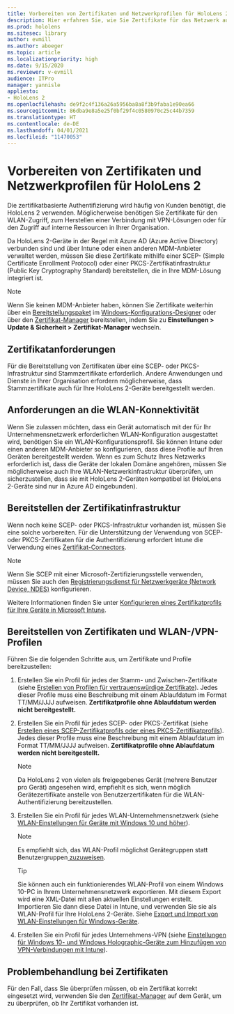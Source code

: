 ```yaml
---
title: Vorbereiten von Zertifikaten und Netzwerkprofilen für HoloLens 2
description: Hier erfahren Sie, wie Sie Zertifikate für das Netzwerk auf Mixed-Reality-Geräten mit HoloLens 2 konfigurieren, verwenden und bereitstellen, und lernen, wie Sie Probleme behandeln.
ms.prod: hololens
ms.sitesec: library
author: evmill
ms.author: aboeger
ms.topic: article
ms.localizationpriority: high
ms.date: 9/15/2020
ms.reviewer: v-evmill
audience: ITPro
manager: yannisle
appliesto:
- HoloLens 2
ms.openlocfilehash: de9f2c4f136a26a5956ba8a8f3b9faba1e90ea66
ms.sourcegitcommit: 86dba9e8a5e25f0bf29f4c0580970c25c44b7359
ms.translationtype: HT
ms.contentlocale: de-DE
ms.lasthandoff: 04/01/2021
ms.locfileid: "11470053"
---
```

# <a name="prepare-certificates-and-network-profiles-for-hololens-2"></a>Vorbereiten von Zertifikaten und Netzwerkprofilen für HoloLens 2

Die zertifikatbasierte Authentifizierung wird häufig von Kunden benötigt, die HoloLens 2 verwenden. Möglicherweise benötigen Sie Zertifikate für den WLAN-Zugriff, zum Herstellen einer Verbindung mit VPN-Lösungen oder für den Zugriff auf interne Ressourcen in Ihrer Organisation.

Da HoloLens 2-Geräte in der Regel mit Azure AD (Azure Active Directory) verbunden sind und über Intune oder einen anderen MDM-Anbieter verwaltet werden, müssen Sie diese Zertifikate mithilfe einer SCEP- (Simple Certificate Enrollment Protocol) oder einer PKCS-Zertifikatinfrastruktur (Public Key Cryptography Standard) bereitstellen, die in Ihre MDM-Lösung integriert ist. 

>[!NOTE]
> Wenn Sie keinen MDM-Anbieter haben, können Sie Zertifikate weiterhin über ein [Bereitstellungspaket](https://docs.microsoft.com/hololens/hololens-provisioning#steps-for-creating-provisioning-packages) im [Windows-Konfigurations-Designer](https://www.microsoft.com/p/windows-configuration-designer/9nblggh4tx22?rtc=1&activetab=pivot:regionofsystemrequirementstab) oder über den [Zertifikat-Manager](https://docs.microsoft.com/hololens/certificate-manager) bereitstellen, indem Sie zu **Einstellungen > Update & Sicherheit > Zertifikat-Manager** wechseln.

## <a name="certificate-requirements"></a>Zertifikatanforderungen
Für die Bereitstellung von Zertifikaten über eine SCEP- oder PKCS-Infrastruktur sind Stammzertifikate erforderlich. Andere Anwendungen und Dienste in Ihrer Organisation erfordern möglicherweise, dass Stammzertifikate auch für Ihre HoloLens 2-Geräte bereitgestellt werden. 

## <a name="wi-fi-connectivity-requirements"></a>Anforderungen an die WLAN-Konnektivität
Wenn Sie zulassen möchten, dass ein Gerät automatisch mit der für Ihr Unternehmensnetzwerk erforderlichen WLAN-Konfiguration ausgestattet wird, benötigen Sie ein WLAN-Konfigurationsprofil. Sie können Intune oder einen anderen MDM-Anbieter so konfigurieren, dass diese Profile auf Ihren Geräten bereitgestellt werden. Wenn es zum Schutz Ihres Netzwerks erforderlich ist, dass die Geräte der lokalen Domäne angehören, müssen Sie möglicherweise auch Ihre WLAN-Netzwerkinfrastruktur überprüfen, um sicherzustellen, dass sie mit HoloLens 2-Geräten kompatibel ist (HoloLens 2-Geräte sind nur in Azure AD eingebunden).

## <a name="deploy-certificate-infrastructure"></a>Bereitstellen der Zertifikatinfrastruktur
Wenn noch keine SCEP- oder PKCS-Infrastruktur vorhanden ist, müssen Sie eine solche vorbereiten. Für die Unterstützung der Verwendung von SCEP- oder PKCS-Zertifikaten für die Authentifizierung erfordert Intune die Verwendung eines [Zertifikat-Connectors](https://docs.microsoft.com/mem/intune/protect/certificate-connectors).

> [!NOTE]
> Wenn Sie SCEP mit einer Microsoft-Zertifizierungsstelle verwenden, müssen Sie auch den [Registrierungsdienst für Netzwerkgeräte (Network Device, NDES)](https://docs.microsoft.com/mem/intune/protect/certificates-scep-configure#set-up-ndes) konfigurieren.

Weitere Informationen finden Sie unter [Konfigurieren eines Zertifikatprofils für Ihre Geräte in Microsoft Intune](https://docs.microsoft.com/intune/certificates-configure).

## <a name="deploy-certificates-and-wi-fivpn-profile"></a>Bereitstellen von Zertifikaten und WLAN-/VPN-Profilen
Führen Sie die folgenden Schritte aus, um Zertifikate und Profile bereitzustellen:
1.  Erstellen Sie ein Profil für jedes der Stamm- und Zwischen-Zertifikate (siehe [Erstellen von Profilen für vertrauenswürdige Zertifikate](https://docs.microsoft.com/intune/protect/certificates-configure#create-trusted-certificate-profiles)). Jedes dieser Profile muss eine Beschreibung mit einem Ablaufdatum im Format TT/MM/JJJJ aufweisen. **Zertifikatprofile ohne Ablaufdatum werden nicht bereitgestellt.**
1.  Erstellen Sie ein Profil für jedes SCEP- oder PKCS-Zertifikat (siehe [Erstellen eines SCEP-Zertifikatprofils oder eines PKCS-Zertifikatprofils](https://docs.microsoft.com/intune/protect/certficates-pfx-configure#create-a-pkcs-certificate-profile)). Jedes dieser Profile muss eine Beschreibung mit einem Ablaufdatum im Format TT/MM/JJJJ aufweisen. **Zertifikatprofile ohne Ablaufdatum werden nicht bereitgestellt.**

    > [!NOTE]
    > Da HoloLens 2 von vielen als freigegebenes Gerät (mehrere Benutzer pro Gerät) angesehen wird, empfiehlt es sich, wenn möglich Gerätezertifikate anstelle von Benutzerzertifikaten für die WLAN-Authentifizierung bereitzustellen.

3.  Erstellen Sie ein Profil für jedes WLAN-Unternehmensnetzwerk (siehe [WLAN-Einstellungen für Geräte mit Windows 10 und höher](https://docs.microsoft.com/intune/wi-fi-settings-windows)). 
    > [!NOTE]
    > Es empfiehlt sich, das WLAN-Profil möglichst Gerätegruppen statt Benutzergruppen[ zuzuweisen](https://docs.microsoft.com/mem/intune/configuration/device-profile-assign). 

    > [!TIP]
    > Sie können auch ein funktionierendes WLAN-Profil von einem Windows 10-PC in Ihrem Unternehmensnetzwerk exportieren. Mit diesem Export wird eine XML-Datei mit allen aktuellen Einstellungen erstellt. Importieren Sie dann diese Datei in Intune, und verwenden Sie sie als WLAN-Profil für Ihre HoloLens 2-Geräte. Siehe [Export und Import von WLAN-Einstellungen für Windows-Geräte](https://docs.microsoft.com/mem/intune/configuration/wi-fi-settings-import-windows-8-1).

4.  Erstellen Sie ein Profil für jedes Unternehmens-VPN (siehe [Einstellungen für Windows 10- und Windows Holographic-Geräte zum Hinzufügen von VPN-Verbindungen mit Intune](https://docs.microsoft.com/intune/vpn-settings-windows-10)).

## <a name="troubleshooting-certificates"></a>Problembehandlung bei Zertifikaten

Für den Fall, dass Sie überprüfen müssen, ob ein Zertifikat korrekt eingesetzt wird, verwenden Sie den [Zertifikat-Manager](certificate-manager.md) auf dem Gerät, um zu überprüfen, ob Ihr Zertifikat vorhanden ist.  


